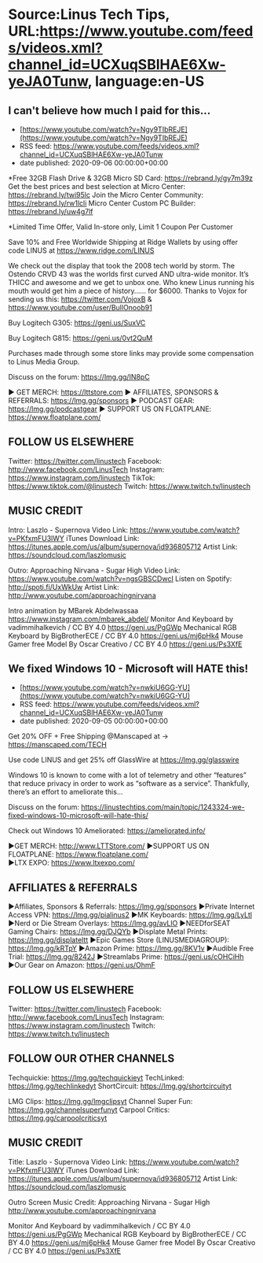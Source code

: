 # Source:Linus Tech Tips, URL:https://www.youtube.com/feeds/videos.xml?channel_id=UCXuqSBlHAE6Xw-yeJA0Tunw, language:en-US

## I can't believe how much I paid for this...
 - [https://www.youtube.com/watch?v=Ngy9TIbREJE](https://www.youtube.com/watch?v=Ngy9TIbREJE)
 - RSS feed: https://www.youtube.com/feeds/videos.xml?channel_id=UCXuqSBlHAE6Xw-yeJA0Tunw
 - date published: 2020-09-06 00:00:00+00:00

*Free 32GB Flash Drive & 32GB Micro SD Card: https://rebrand.ly/gy7m39z
Get the best prices and best selection at Micro Center: https://rebrand.ly/twi95lc
Join the Micro Center Community: https://rebrand.ly/rw1lcli
Micro Center Custom PC Builder: https://rebrand.ly/uw4g7lf

*Limited Time Offer, Valid In-store only, Limit 1 Coupon Per Customer

Save 10% and Free Worldwide Shipping at Ridge Wallets by using offer code LINUS at https://www.ridge.com/LINUS

We check out the display that took the 2008 tech world by storm. The Ostendo CRVD 43 was the worlds first curved AND ultra-wide monitor. It’s THICC and awesome and we get to unbox one. Who knew Linus running his mouth would get him a piece of history…… for $6000. Thanks to Vojox for sending us this: https://twitter.com/VojoxB & https://www.youtube.com/user/BullOnoob91


Buy Logitech G305: https://geni.us/SuxVC

Buy Logitech G815: https://geni.us/0vt2QuM

Purchases made through some store links may provide some compensation to Linus Media Group.

Discuss on the forum: https://lmg.gg/IN8pC

► GET MERCH: https://lttstore.com
► AFFILIATES, SPONSORS & REFERRALS: https://lmg.gg/sponsors
► PODCAST GEAR: https://lmg.gg/podcastgear
► SUPPORT US ON FLOATPLANE: https://www.floatplane.com/

FOLLOW US ELSEWHERE
---------------------------------------------------  
Twitter: https://twitter.com/linustech
Facebook: http://www.facebook.com/LinusTech
Instagram: https://www.instagram.com/linustech
TikTok: https://www.tiktok.com/@linustech
Twitch: https://www.twitch.tv/linustech

MUSIC CREDIT
---------------------------------------------------
Intro: Laszlo - Supernova
Video Link: https://www.youtube.com/watch?v=PKfxmFU3lWY
iTunes Download Link: https://itunes.apple.com/us/album/supernova/id936805712
Artist Link: https://soundcloud.com/laszlomusic

Outro: Approaching Nirvana - Sugar High
Video Link: https://www.youtube.com/watch?v=ngsGBSCDwcI
Listen on Spotify: http://spoti.fi/UxWkUw
Artist Link: http://www.youtube.com/approachingnirvana

Intro animation by MBarek Abdelwassaa https://www.instagram.com/mbarek_abdel/
Monitor And Keyboard by vadimmihalkevich / CC BY 4.0  https://geni.us/PgGWp
Mechanical RGB Keyboard by BigBrotherECE / CC BY 4.0 https://geni.us/mj6pHk4
Mouse Gamer free Model By Oscar Creativo / CC BY 4.0 https://geni.us/Ps3XfE

## We fixed Windows 10 - Microsoft will HATE this!
 - [https://www.youtube.com/watch?v=nwkiU6GG-YU](https://www.youtube.com/watch?v=nwkiU6GG-YU)
 - RSS feed: https://www.youtube.com/feeds/videos.xml?channel_id=UCXuqSBlHAE6Xw-yeJA0Tunw
 - date published: 2020-09-05 00:00:00+00:00

Get 20% OFF + Free Shipping @Manscaped at → https://manscaped.com/TECH

Use code LINUS and get 25% off GlassWire at https://lmg.gg/glasswire

Windows 10 is known to come with a lot of telemetry and other “features” that reduce privacy in order to work as “software as a service”. Thankfully, there’s an effort to ameliorate this…

Discuss on the forum: https://linustechtips.com/main/topic/1243324-we-fixed-windows-10-microsoft-will-hate-this/

Check out Windows 10 Ameliorated: https://ameliorated.info/

►GET MERCH: http://www.LTTStore.com/
►SUPPORT US ON FLOATPLANE: https://www.floatplane.com/  
►LTX EXPO: https://www.ltxexpo.com/   

AFFILIATES & REFERRALS
---------------------------------------------------
►Affiliates, Sponsors & Referrals: https://lmg.gg/sponsors
►Private Internet Access VPN: https://lmg.gg/pialinus2
►MK Keyboards: https://lmg.gg/LyLtl
►Nerd or Die Stream Overlays: https://lmg.gg/avLlO
►NEEDforSEAT Gaming Chairs: https://lmg.gg/DJQYb
►Displate Metal Prints: https://lmg.gg/displateltt
►Epic Games Store (LINUSMEDIAGROUP): https://lmg.gg/kRTpY
►Amazon Prime: https://lmg.gg/8KV1v
►Audible Free Trial: https://lmg.gg/8242J
►Streamlabs Prime: https://geni.us/cOHCiHh
►Our Gear on Amazon: https://geni.us/OhmF
 
FOLLOW US ELSEWHERE
---------------------------------------------------  
Twitter: https://twitter.com/linustech
Facebook: http://www.facebook.com/LinusTech
Instagram: https://www.instagram.com/linustech
Twitch: https://www.twitch.tv/linustech

FOLLOW OUR OTHER CHANNELS
---------------------------------------------------  
Techquickie: https://lmg.gg/techquickieyt
TechLinked: https://lmg.gg/techlinkedyt
ShortCircuit: https://lmg.gg/shortcircuityt

LMG Clips: https://lmg.gg/lmgclipsyt
Channel Super Fun: https://lmg.gg/channelsuperfunyt
Carpool Critics: https://lmg.gg/carpoolcriticsyt

MUSIC CREDIT
---------------------------------------------------  
Title: Laszlo - Supernova
Video Link: https://www.youtube.com/watch?v=PKfxmFU3lWY
iTunes Download Link: https://itunes.apple.com/us/album/supernova/id936805712
Artist Link: https://soundcloud.com/laszlomusic

Outro Screen Music Credit: Approaching Nirvana - Sugar High http://www.youtube.com/approachingnirvana

Monitor And Keyboard by vadimmihalkevich / CC BY 4.0  https://geni.us/PgGWp
Mechanical RGB Keyboard by BigBrotherECE / CC BY 4.0 https://geni.us/mj6pHk4
Mouse Gamer free Model By Oscar Creativo / CC BY 4.0 https://geni.us/Ps3XfE

